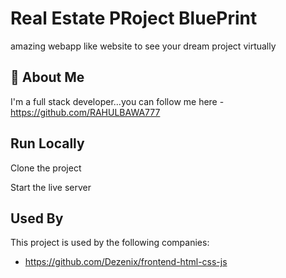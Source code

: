 
#  Real Estate PRoject BluePrint
amazing webapp like website to see your dream project virtually

## 🚀 About Me
I'm a full stack developer...you can follow me here -https://github.com/RAHULBAWA777


## Run Locally

Clone the project


Start the live server


## Used By

This project is used by the following companies:

- https://github.com/Dezenix/frontend-html-css-js
